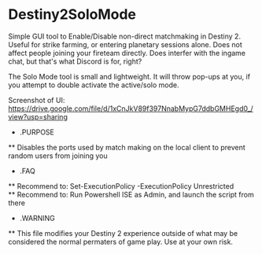# Destiny2SoloMode
Simple GUI tool to Enable/Disable non-direct matchmaking in Destiny 2. Useful for strike farming, or entering planetary sessions alone. Does not affect people joining your fireteam directly. Does interfer with the ingame chat, but that's what Discord is for, right?

The Solo Mode tool is small and lightweight. It will throw pop-ups at you, if you attempt to double activate the active/solo mode. 

Screenshot of UI:
https://drive.google.com/file/d/1xCnJkV89f397NnabMypG7ddbGMHEgd0_/view?usp=sharing

* .PURPOSE 

** Disables the ports used by match making on the local client to prevent random users from joining you

* .FAQ

** Recommend to: Set-ExecutionPolicy -ExecutionPolicy Unrestricted   
**  Recommend to: Run Powershell ISE as Admin, and launch the script from there

* .WARNING

** This file modifies your Destiny 2 experience outside of what may be considered the normal permaters of game play. Use at your own risk.
